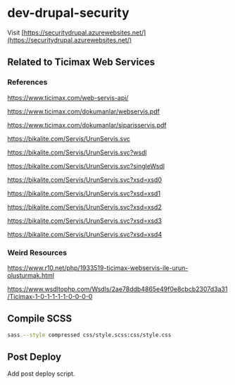 # dev-drupal-security

Visit [https://securitydrupal.azurewebsites.net/](https://securitydrupal.azurewebsites.net/)

## Related to Ticimax Web Services

### References

https://www.ticimax.com/web-servis-api/

https://www.ticimax.com/dokumanlar/webservis.pdf

https://www.ticimax.com/dokumanlar/siparisservis.pdf

https://bikalite.com/Servis/UrunServis.svc

https://bikalite.com/Servis/UrunServis.svc?wsdl

https://bikalite.com/Servis/UrunServis.svc?singleWsdl

https://bikalite.com/Servis/UrunServis.svc?xsd=xsd0

https://bikalite.com/Servis/UrunServis.svc?xsd=xsd1

https://bikalite.com/Servis/UrunServis.svc?xsd=xsd2

https://bikalite.com/Servis/UrunServis.svc?xsd=xsd3

https://bikalite.com/Servis/UrunServis.svc?xsd=xsd4

### Weird Resources

https://www.r10.net/php/1933519-ticimax-webservis-ile-urun-olusturmak.html

https://www.wsdltophp.com/Wsdls/2ae78ddb4865e49f0e8cbcb2307d3a31/Ticimax-1-0-1-1-1-1-0-0-0-0

## Compile SCSS

```bash
sass --style compressed css/style.scss:css/style.css
```

## Post Deploy

Add post deploy script.
